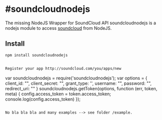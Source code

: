 #soundcloudnodejs
================

The missing NodeJS Wrapper for SoundCloud API
soundcloudnodejs is a nodejs module to access [soundcloud](https://www.soundcloud.com) from NodeJS.

## Install
```bash
npm install soundcloudnodejs


Register your app http://soundcloud.com/you/apps/new

```
var soundcloudnodejs = require('soundcloudnodejs');
var options = {
    client_id: "",
    client_secret: "",
    grant_type: '',
    username: "",
    password: "",
    redirect_uri: ""
}
soundcloudnodejs.getToken(options, function (err, token, meta) {
    config.access_token = token.access_token;
    console.log(config.access_token)
});

```

No bla bla bla and many examples --> see folder /example.